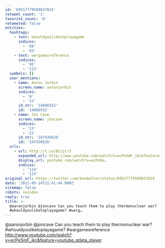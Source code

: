 ```yaml
---
id: '69517779509837824'
retweet_count: '1'
favorite_count: '0'
retweeted: false
entities:
  hashtags:
    - text: whouldyouliketoplayagame
      indices:
        - '68'
        - '93'
    - text: wargamesreference
      indices:
        - '95'
        - '113'
  symbols: []
  user_mentions:
    - name: Aaron Jorbin
      screen_name: aaronjorbin
      indices:
        - '0'
        - '12'
      id_str: '14886552'
      id: '14886552'
    - name: Jon Cave
      screen_name: joncave
      indices:
        - '13'
        - '21'
      id_str: '247436626'
      id: '247436626'
  urls:
    - url: http://t.co/Btiicr3
      expanded_url: http://www.youtube.com/watch?v=ecPeSmF_ikc&feature=youtube_gdata_player
      display_url: youtube.com/watch?v=ecPeSm…
      indices:
        - '114'
        - '133'
original_url: https://twitter.com/benbalter/status/69517779509837824
date: '2011-05-14T21:41:44.000Z'
sitemap: false
robots: noindex
reply: true
title: >-
  @aaronjorbin @joncave Can you teach them to play thermonuclear war?
  #whouldyouliketoplayagame? #warg…
---
```


@aaronjorbin @joncave Can you teach them to play thermonuclear war? #whouldyouliketoplayagame? #wargamesreference http://www.youtube.com/watch?v=ecPeSmF_ikc&feature=youtube_gdata_player